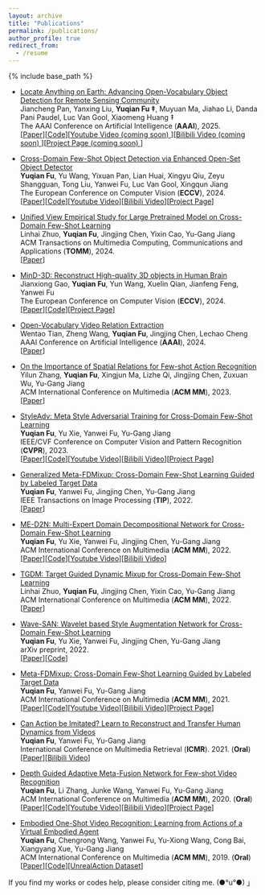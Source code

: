```yaml
---
layout: archive
title: "Publications"
permalink: /publications/
author_profile: true
redirect_from:
  - /resume
---
```



{% include base_path %}


<ul>
    <li>
    <p><a href="">Locate Anything on Earth: Advancing Open-Vocabulary Object Detection for Remote Sensing Community</a><br />Jiancheng Pan, Yanxing Liu, <strong>Yuqian Fu ‡</strong>, Muyuan Ma, Jiahao Li, Danda Pani Paudel, Luc Van Gool, Xiaomeng Huang ‡<br /> The AAAI Conference on Artificial Intelligence (<strong>AAAI</strong>), 2025. 
    <br /> [<a href="https://arxiv.org/pdf/2408.09110">Paper</a>][<a href="https://github.com/jaychempan/LAE-DINO">Code</a>][<a href="">Youtube Video (coming soon) </a>][<a href="">Bilibili Video (coming soon) </a>][<a href="">Project Page (coming soon) </a>]</p>
  </li>
    <li>
    <p><a href="">Cross-Domain Few-Shot Object Detection via Enhanced Open-Set Object Detector</a><br /><strong>Yuqian Fu</strong>, Yu Wang, Yixuan Pan, Lian Huai, Xingyu Qiu, Zeyu Shangguan, Tong Liu, Yanwei Fu, Luc Van Gool, Xingqun Jiang<br /> The European Conference on Computer Vision (<strong>ECCV</strong>), 2024. 
    <br /> [<a href="https://arxiv.org/pdf/2402.03094">Paper</a>][<a href="https://github.com/lovelyqian/CDFSOD-benchmark">Code</a>][<a href="https://www.youtube.com/watch?v=t5vREYQIup8">Youtube Video</a>][<a href="https://www.bilibili.com/video/BV17v4UetEdF/?vd_source=668a0bb77d7d7b855bde68ecea1232e7#reply113142138936707">Bilibili Video</a>][<a href="http://yuqianfu.com/CDFSOD-benchmark">Project Page</a>]</p>
  </li>
  <li>
    <p><a href="">Unified View Empirical Study for Large Pretrained Model on Cross-Domain Few-Shot Learning</a><br />Linhai Zhuo, <strong>Yuqian Fu</strong>, Jingjing Chen, Yixin Cao, Yu-Gang Jiang<br /> ACM Transactions on Multimedia Computing, Communications and Applications (<strong>TOMM</strong>), 2024. 
    <br /> [<a href="https://dl.acm.org/doi/full/10.1145/3673231?casa_token=ss6gdrAiQHkAAAAA:JLszbgQbVbh-Tp9DPPw4GCw0_0n6ZrcyAcUBvN5kxsubNSso3b31t4pupPhIjIcXxajpkq5_R9DoLQ">Paper</a>]</p>
  </li>
  <li>
    <p><a href="">MinD-3D: Reconstruct High-quality 3D objects in Human Brain</a><br />Jianxiong Gao, <strong>Yuqian Fu</strong>, Yun Wang, Xuelin Qian, Jianfeng Feng, Yanwei Fu <br/> The European Conference on Computer Vision (<strong>ECCV</strong>), 2024.<br /> [<a href="https://arxiv.org/abs/2312.07485">Paper</a>][<a href="https://huggingface.co/datasets/Fudan-fMRI/fMRI-Shape">Code</a>][<a href="https://jianxgao.github.io/MinD-3D">Project Page</a>]</p>
  </li>
  <li>
    <p><a href="">Open-Vocabulary Video Relation Extraction</a><br />Wentao Tian, Zheng Wang, <strong>Yuqian Fu</strong>, Jingjing Chen, Lechao Cheng<br /> AAAI Conference on Artificial Intelligence  (<strong>AAAI</strong>), 2024.<br /> [<a href="https://arxiv.org/abs/2312.15670">Paper</a>]</p>
  </li>
  <li>
    <p><a href="">On the Importance of Spatial Relations for Few-shot Action Recognition</a><br />Yilun Zhang, <strong>Yuqian Fu</strong>, Xingjun Ma, Lizhe Qi, Jingjing Chen, Zuxuan Wu, Yu-Gang Jiang<br /> ACM International Conference on Multimedia (<strong>ACM MM</strong>), 2023.<br /> [<a href="https://arxiv.org/pdf/2308.07119.pdf">Paper</a>]</p>
  </li>
  <li>
    <p><a href="">StyleAdv: Meta Style Adversarial Training for Cross-Domain Few-Shot Learning</a><br /><strong>Yuqian Fu</strong>, Yu Xie, Yanwei Fu, Yu-Gang Jiang<br /> IEEE/CVF Conference on Computer Vision and Pattern Recognition (<strong>CVPR</strong>), 2023. <br /> [<a href="https://arxiv.org/pdf/2302.09309.pdf">Paper</a>][<a href="https://github.com/lovelyqian/StyleAdv-CDFSL">Code</a>][<a href="https://youtu.be/YB-S2YF22mc">Youtube Video</a>][<a href="https://www.bilibili.com/video/BV1th4y1s78H/?spm_id_from=333.999.0.0&vd_source=668a0bb77d7d7b855bde68ecea1232e7">Bilibili Video</a>][<a href="http://yuqianfu.com/PJ-StyleAdv">Project Page</a>]</p>
  </li>
  <li>
    <p><a href="">Generalized Meta-FDMixup: Cross-Domain Few-Shot Learning Guided by Labeled Target Data</a><br /><strong>Yuqian Fu</strong>, Yanwei Fu, Jingjing Chen, Yu-Gang Jiang<br /> IEEE Transactions on Image Processing (<strong>TIP</strong>), 2022.<br /> [<a href="https://ieeexplore.ieee.org/stamp/stamp.jsp?tp=&arnumber=9942934">Paper</a>]</p>
  </li>
  <li>
    <p><a href="">ME-D2N: Multi-Expert Domain Decompositional Network for Cross-Domain Few-Shot Learning</a><br /><strong>Yuqian Fu</strong>, Yu Xie, Yanwei Fu, Jingjing Chen, Yu-Gang Jiang<br /> ACM International Conference on Multimedia (<strong>ACM MM</strong>), 2022.<br /> [<a href="https://arxiv.org/pdf/2210.05280.pdf">Paper</a>][<a href="https://github.com/lovelyqian/ME-D2N_for_CDFSL">Code</a>][<a href="https://www.youtube.com/watch?v=crCoaBLuFeA">Youtube Video</a>][<a href="https://www.bilibili.com/video/BV1GG4y1p7if/?vd_source=668a0bb77d7d7b855bde68ecea1232e7">Bilibili Video</a>]</p>
  </li>
  <li>
    <p><a href="">TGDM: Target Guided Dynamic Mixup for Cross-Domain Few-Shot Learning</a><br />Linhai Zhuo, <strong>Yuqian Fu</strong>, Jingjing Chen, Yixin Cao, Yu-Gang Jiang<br /> ACM International Conference on Multimedia (<strong>ACM MM</strong>), 2022.<br /> [<a href="https://arxiv.org/pdf/2210.05392.pdf">Paper</a>]</p>
  </li>
  <li>
    <p><a href="https://arxiv.org/abs/2203.07656">Wave-SAN: Wavelet based Style Augmentation Network for Cross-Domain Few-Shot Learning</a><br /> <strong>Yuqian Fu</strong>, Yu Xie, Yanwei Fu, Jingjing Chen, Yu-Gang Jiang<br /> arXiv preprint, 2022. <br /> [<a href="https://arxiv.org/pdf/2203.07656.pdf">Paper</a>][<a href="https://github.com/lovelyqian/wave-SAN-CDFSL">Code</a>]</p>
  </li>
  <li>
    <p><a href="https://arxiv.org/abs/2107.11978">Meta-FDMixup: Cross-Domain Few-Shot Learning Guided by Labeled Target Data</a><br /><strong>Yuqian Fu</strong>, Yanwei Fu, Yu-Gang Jiang<br /> ACM International Conference on Multimedia (<strong>ACM MM</strong>), 2021. <br /> [<a href="https://arxiv.org/pdf/2107.11978.pdf">Paper</a>][<a href="https://github.com/lovelyqian/Meta-FDMixup">Code</a>][<a href="https://www.youtube.com/watch?v=G8Mlde4FpsU">Youtube Video</a>][<a href="https://www.bilibili.com/video/BV1xT4y1f7B6?spm_id_from=333.999.0.0&vd_source=668a0bb77d7d7b855bde68ecea1232e7">Bilibili Video</a>][<a href="http://yuqianfu.com/PJ-MetaFDMixup">Project Page</a>]</p>
  </li>
  <li>
    <p><a href="https://arxiv.org/abs/2107.11756">Can Action be Imitated? Learn to Reconstruct and Transfer Human Dynamics from Videos</a><br /><strong>Yuqian Fu</strong>, Yanwei Fu, Yu-Gang Jiang<br /> International Conference on Multimedia Retrieval (<strong>ICMR</strong>). 2021. (<strong>Oral</strong>)<br /> [<a href="https://arxiv.org/pdf/2107.11756.pdf">Paper</a>][<a href="https://www.bilibili.com/video/BV1VY41147xt?spm_id_from=333.999.0.0">Bilibili Video</a>]</p>
  </li>
  <li>
    <p><a href="https://arxiv.org/abs/2010.09982">Depth Guided Adaptive Meta-Fusion Network for Few-shot Video Recognition
</a><br /><strong>Yuqian Fu</strong>, Li Zhang, Junke Wang, Yanwei Fu, Yu-Gang Jiang<br /> ACM International Conference on Multimedia (<strong>ACM MM</strong>), 2020. (<strong>Oral</strong>)<br /> [<a href="https://arxiv.org/pdf/2010.09982.pdf">Paper</a>][<a href="https://github.com/lovelyqian/AMeFu-Net">Code</a>][<a href="https://www.youtube.com/watch?v=KqNYuZD5xdw">Youtube Video</a>][<a href="https://www.bilibili.com/video/BV1i44y1t78U?spm_id_from=333.999.0.0">Bilibili Video</a>][<a href="http://yuqianfu.com/PJ-AMeFuNet">Project Page</a>]</p>
  </li>
  <li>
    <p><a href="http://www.cs.cmu.edu/~yuxiongw/research/Embodied_One-Shot_Video_Recognition_Learning_from_Actions_of_a_Virtual_Embodied_Agent.pdf"> Embodied One-Shot Video Recognition: Learning from Actions of a Virtual Embodied Agent </a><br /> <strong>Yuqian Fu</strong>, Chengrong Wang, Yanwei Fu, Yu-Xiong Wang, Cong Bai, Xiangyang Xue, Yu-Gang Jiang<br /> ACM International Conference on Multimedia (<strong>ACM MM</strong>), 2019. (<strong>Oral</strong>) <br /> [<a href="http://www.cs.cmu.edu/~yuxiongw/research/Embodied_One-Shot_Video_Recognition_Learning_from_Actions_of_a_Virtual_Embodied_Agent.pdf">Paper</a>][<a href="https://github.com/lovelyqian/Embodied-One-Shot-Video-Recognition">Code</a>][<a href="http://yuqianfu.com/UnrealAction-Dataset">UnrealAction Dataset</a>]</p>
  </li>
</ul>


If you find my works or codes help, please consider citing me. (●°u°●)​ 」




